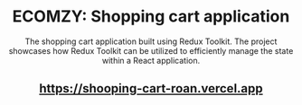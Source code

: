 <div align="center">
<h1>ECOMZY: Shopping cart application</h1>
<p> The shopping cart application built using Redux Toolkit. The project showcases how Redux Toolkit can be utilized to efficiently manage the state within a React application.
</p>
<h2>
        <a href="https://shooping-cart-roan.vercel.app/">https://shooping-cart-roan.vercel.app</a>
</h2>

</div>
 
 

